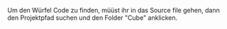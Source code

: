 Um den Würfel Code zu finden, müüst ihr in das Source file gehen,
dann den Projektpfad suchen und den Folder "Cube" anklicken.
